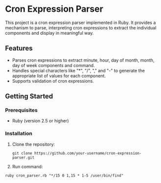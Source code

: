 # Cron Expression Parser

This project is a cron expression parser implemented in Ruby. It provides a mechanism to parse, interpreting cron expressions to extract the individual components and display in meaningful way.

## Features

- Parses cron expressions to extract minute, hour, day of month, month, day of week components and command.
- Handles special characters like "*", "/", "," and "-" to generate the appropriate list of values for each component.
- Supports validation of cron expressions.

## Getting Started

### Prerequisites

- Ruby (version 2.5 or higher)

### Installation

1. Clone the repository:

   ```shell
   git clone https://github.com/your-username/cron-expression-parser.git
2. Run command:

  ```shell
  ruby cron_parser.rb "*/15 0 1,15 * 1-5 /user/bin/find"
